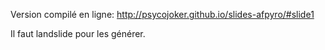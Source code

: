 Version compilé en ligne: http://psycojoker.github.io/slides-afpyro/#slide1

Il faut landslide pour les générer.

